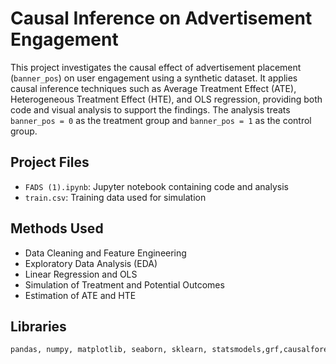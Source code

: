 # Causal Inference on Advertisement Engagement

This project investigates the causal effect of advertisement placement (`banner_pos`) on user engagement using a synthetic dataset. It applies causal inference techniques such as Average Treatment Effect (ATE), Heterogeneous Treatment Effect (HTE), and OLS regression, providing both code and visual analysis to support the findings. The analysis treats `banner_pos = 0` as the treatment group and `banner_pos = 1` as the control group.

## Project Files
- `FADS (1).ipynb`: Jupyter notebook containing code and analysis
- `train.csv`: Training data used for simulation

## Methods Used
- Data Cleaning and Feature Engineering
- Exploratory Data Analysis (EDA)
- Linear Regression and OLS
- Simulation of Treatment and Potential Outcomes
- Estimation of ATE and HTE

## Libraries
```python
pandas, numpy, matplotlib, seaborn, sklearn, statsmodels,grf,causalforests

